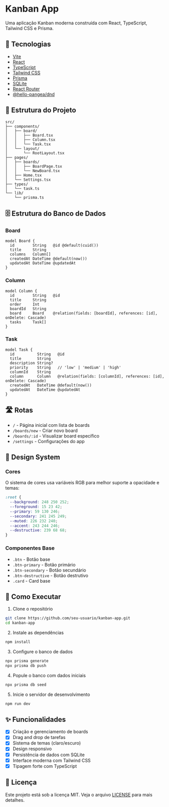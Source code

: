 # Kanban App

Uma aplicação Kanban moderna construída com React, TypeScript, Tailwind CSS e Prisma.

## 🚀 Tecnologias

- [Vite](https://vitejs.dev/)
- [React](https://reactjs.org/)
- [TypeScript](https://www.typescriptlang.org/)
- [Tailwind CSS](https://tailwindcss.com/)
- [Prisma](https://www.prisma.io/)
- [SQLite](https://www.sqlite.org/)
- [React Router](https://reactrouter.com/)
- [@hello-pangea/dnd](https://github.com/hello-pangea/dnd)

## 📁 Estrutura do Projeto

```
src/
├── components/
│   ├── board/
│   │   ├── Board.tsx
│   │   ├── Column.tsx
│   │   └── Task.tsx
│   └── layout/
│       └── RootLayout.tsx
├── pages/
│   ├── boards/
│   │   ├── BoardPage.tsx
│   │   └── NewBoard.tsx
│   ├── Home.tsx
│   └── Settings.tsx
├── types/
│   └── task.ts
└── lib/
    └── prisma.ts
```

## 🗄️ Estrutura do Banco de Dados

### Board
```prisma
model Board {
  id        String   @id @default(cuid())
  title     String
  columns   Column[]
  createdAt DateTime @default(now())
  updatedAt DateTime @updatedAt
}
```

### Column
```prisma
model Column {
  id        String   @id
  title     String
  order     Int
  boardId   String
  board     Board    @relation(fields: [boardId], references: [id], onDelete: Cascade)
  tasks     Task[]
}
```

### Task
```prisma
model Task {
  id          String   @id
  title       String
  description String?
  priority    String   // 'low' | 'medium' | 'high'
  columnId    String
  column      Column   @relation(fields: [columnId], references: [id], onDelete: Cascade)
  createdAt   DateTime @default(now())
  updatedAt   DateTime @updatedAt
}
```

## 🛣️ Rotas

- `/` - Página inicial com lista de boards
- `/boards/new` - Criar novo board
- `/boards/:id` - Visualizar board específico
- `/settings` - Configurações do app

## 🎨 Design System

### Cores
O sistema de cores usa variáveis RGB para melhor suporte a opacidade e temas:

```css
:root {
  --background: 248 250 252;
  --foreground: 15 23 42;
  --primary: 59 130 246;
  --secondary: 241 245 249;
  --muted: 226 232 240;
  --accent: 243 244 246;
  --destructive: 239 68 68;
}
```

### Componentes Base

- `.btn` - Botão base
- `.btn-primary` - Botão primário
- `.btn-secondary` - Botão secundário
- `.btn-destructive` - Botão destrutivo
- `.card` - Card base

## 🚀 Como Executar

1. Clone o repositório
```bash
git clone https://github.com/seu-usuario/kanban-app.git
cd kanban-app
```

2. Instale as dependências
```bash
npm install
```

3. Configure o banco de dados
```bash
npx prisma generate
npx prisma db push
```

4. Popule o banco com dados iniciais
```bash
npx prisma db seed
```

5. Inicie o servidor de desenvolvimento
```bash
npm run dev
```

## ✨ Funcionalidades

- [x] Criação e gerenciamento de boards
- [x] Drag and drop de tarefas
- [x] Sistema de temas (claro/escuro)
- [x] Design responsivo
- [x] Persistência de dados com SQLite
- [x] Interface moderna com Tailwind CSS
- [x] Tipagem forte com TypeScript

## 📝 Licença

Este projeto está sob a licença MIT. Veja o arquivo [LICENSE](LICENSE) para mais detalhes.
